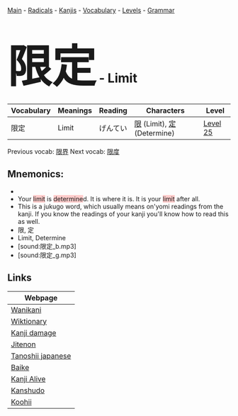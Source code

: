 <style> bigfont {font-size: 100px}</style>
[Main](../README.md) -
[Radicals](../radicals.md) -
[Kanjis](../kanjis.md) -
[Vocabulary](../vocabulary.md) -
[Levels](../levels.md) -
[Grammar](../grammar.md)
# <bigfont> 限定</bigfont> - Limit 

| Vocabulary | Meanings | Reading | Characters | Level |
| --- | --- | --- | --- | --- |
| 限定 | Limit | げんてい |  [限](../kanjis/限.md) (Limit), [定](../kanjis/定.md) (Determine) | [Level 25](../levels/wk_level25.md) |

Previous vocab: [限界](限界.md) Next vocab: [限度](限度.md) 

## Mnemonics:

* 
* Your <span style="background-color:#ffcccb"> limit</span> is <span style="background-color:#ffcccb"> determine</span>d. It is where it is. It is your <span style="background-color:#ffcccb"> limit</span> after all.
* This is a jukugo word, which usually means on'yomi readings from the kanji. If you know the readings of your kanji you'll know how to read this as well.
* 限, 定
* Limit, Determine
* [sound:限定_b.mp3]
* [sound:限定_g.mp3]


## Links 

| Webpage |
| --- |
| [Wanikani          ](https://www.wanikani.com/kanji/限定) |
| [Wiktionary        ](https://en.wiktionary.org/wiki/限定) |
| [Kanji damage      ](http://www.kanjidamage.com/kanji/search?utf8=✓&q=限定) |
| [Jitenon           ](https://jitenon.com/kanji/限定) |
| [Tanoshii japanese ](https://www.tanoshiijapanese.com/dictionary/kanji.cfm?k=限定) |
| [Baike             ](https://baike.baidu.com/item/限定) |
| [Kanji Alive       ](https://app.kanjialive.com/限定) |
| [Kanshudo          ](https://www.kanshudo.com/searchmn?q=限定) |
| [Koohii            ](https://kanji.koohii.com/study/kanji/限定) |

